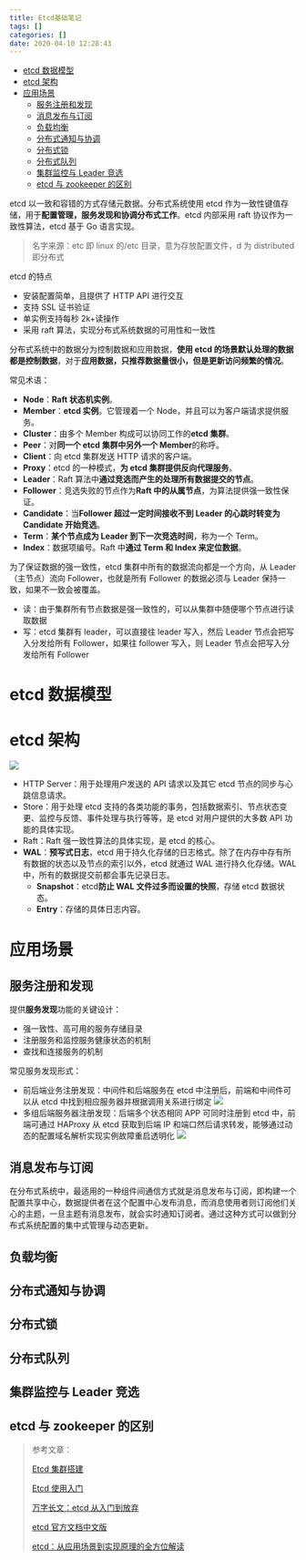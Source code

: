 ```yaml
---
title: Etcd基础笔记
tags: []
categories: []
date: 2020-04-10 12:28:43
---
```


- [etcd 数据模型](#etcd-%e6%95%b0%e6%8d%ae%e6%a8%a1%e5%9e%8b)
- [etcd 架构](#etcd-%e6%9e%b6%e6%9e%84)
- [应用场景](#%e5%ba%94%e7%94%a8%e5%9c%ba%e6%99%af)
  - [服务注册和发现](#%e6%9c%8d%e5%8a%a1%e6%b3%a8%e5%86%8c%e5%92%8c%e5%8f%91%e7%8e%b0)
  - [消息发布与订阅](#%e6%b6%88%e6%81%af%e5%8f%91%e5%b8%83%e4%b8%8e%e8%ae%a2%e9%98%85)
  - [负载均衡](#%e8%b4%9f%e8%bd%bd%e5%9d%87%e8%a1%a1)
  - [分布式通知与协调](#%e5%88%86%e5%b8%83%e5%bc%8f%e9%80%9a%e7%9f%a5%e4%b8%8e%e5%8d%8f%e8%b0%83)
  - [分布式锁](#%e5%88%86%e5%b8%83%e5%bc%8f%e9%94%81)
  - [分布式队列](#%e5%88%86%e5%b8%83%e5%bc%8f%e9%98%9f%e5%88%97)
  - [集群监控与 Leader 竞选](#%e9%9b%86%e7%be%a4%e7%9b%91%e6%8e%a7%e4%b8%8e-leader-%e7%ab%9e%e9%80%89)
  - [etcd 与 zookeeper 的区别](#etcd-%e4%b8%8e-zookeeper-%e7%9a%84%e5%8c%ba%e5%88%ab)

<!--more-->

etcd 以一致和容错的方式存储元数据。分布式系统使用 etcd 作为一致性键值存储，用于**配置管理，服务发现和协调分布式工作**。etcd 内部采用 raft 协议作为一致性算法，etcd 基于 Go 语言实现。

> 名字来源：etc 即 linux 的/etc 目录，意为存放配置文件，d 为 distributed 即分布式

etcd 的特点

- 安装配置简单，且提供了 HTTP API 进行交互
- 支持 SSL 证书验证
- 单实例支持每秒 2k+读操作
- 采用 raft 算法，实现分布式系统数据的可用性和一致性

分布式系统中的数据分为控制数据和应用数据，**使用 etcd 的场景默认处理的数据都是控制数据**，对于**应用数据，只推荐数据量很小，但是更新访问频繁的情况**。

常见术语：

- **Node**：**Raft 状态机实例**。
- **Member**：**etcd 实例**。它管理着一个 Node，并且可以为客户端请求提供服务。
- **Cluster**：由多个 Member 构成可以协同工作的**etcd 集群**。
- **Peer**：对**同一个 etcd 集群中另外一个 Member**的称呼。
- **Client**：向 etcd 集群发送 HTTP 请求的客户端。
- **Proxy**：etcd 的一种模式，**为 etcd 集群提供反向代理服务**。
- **Leader**：Raft 算法中**通过竞选而产生的处理所有数据提交的节点**。
- **Follower**：竞选失败的节点作为**Raft 中的从属节点**，为算法提供强一致性保证。
- **Candidate**：当**Follower 超过一定时间接收不到 Leader 的心跳时转变为 Candidate 开始竞选**。
- **Term**：**某个节点成为 Leader 到下一次竞选时间**，称为一个 Term。
- **Index**：数据项编号。Raft 中**通过 Term 和 Index 来定位数据**。

为了保证数据的强一致性，etcd 集群中所有的数据流向都是一个方向，从 Leader（主节点）流向 Follower，也就是所有 Follower 的数据必须与 Leader 保持一致，如果不一致会被覆盖。

- 读：由于集群所有节点数据是强一致性的，可以从集群中随便哪个节点进行读取数据
- 写：etcd 集群有 leader，可以直接往 leader 写入，然后 Leader 节点会把写入分发给所有 Follower，如果往 follower 写入，则 Leader 节点会把写入分发给所有 Follower

# etcd 数据模型

# etcd 架构

![](https://cdn.jsdelivr.net/gh/serchaofan/picBed/blog/202203120038841.png)

- HTTP Server：用于处理用户发送的 API 请求以及其它 etcd 节点的同步与心跳信息请求。
- Store：用于处理 etcd 支持的各类功能的事务，包括数据索引、节点状态变更、监控与反馈、事件处理与执行等等，是 etcd 对用户提供的大多数 API 功能的具体实现。
- Raft：Raft 强一致性算法的具体实现，是 etcd 的核心。
- **WAL**：**预写式日志**，etcd 用于持久化存储的日志格式。除了在内存中存有所有数据的状态以及节点的索引以外，etcd 就通过 WAL 进行持久化存储。WAL 中，所有的数据提交前都会事先记录日志。
  - **Snapshot**：etcd**防止 WAL 文件过多而设置的快照**，存储 etcd 数据状态。
  - **Entry**：存储的具体日志内容。

# 应用场景

## 服务注册和发现

提供**服务发现**功能的关键设计：

- 强一致性、高可用的服务存储目录
- 注册服务和监控服务健康状态的机制
- 查找和连接服务的机制

常见服务发现形式：

- 前后端业务注册发现：中间件和后端服务在 etcd 中注册后，前端和中间件可以从 etcd 中找到相应服务器并根据调用关系进行绑定
![](https://cdn.jsdelivr.net/gh/serchaofan/picBed/blog/202203120038532.png)
- 多组后端服务器注册发现：后端多个状态相同 APP 可同时注册到 etcd 中，前端可通过 HAProxy 从 etcd 获取到后端 IP 和端口然后请求转发，能够通过动态的配置域名解析实现实例故障重启透明化
![](https://cdn.jsdelivr.net/gh/serchaofan/picBed/blog/202203120038285.png)

## 消息发布与订阅

在分布式系统中，最适用的一种组件间通信方式就是消息发布与订阅，即构建一个配置共享中心，数据提供者在这个配置中心发布消息，而消息使用者则订阅他们关心的主题，一旦主题有消息发布，就会实时通知订阅者。通过这种方式可以做到分布式系统配置的集中式管理与动态更新。

## 负载均衡

## 分布式通知与协调

## 分布式锁

## 分布式队列

## 集群监控与 Leader 竞选

## etcd 与 zookeeper 的区别

> 参考文章：
>
> [Etcd 集群搭建](https://mritd.me/2016/09/01/Etcd-%E9%9B%86%E7%BE%A4%E6%90%AD%E5%BB%BA/)
>
> [Etcd 使用入门](https://www.hi-linux.com/posts/40915.html)
>
> [万字长文：etcd 从入门到放弃](https://mp.weixin.qq.com/s/4X7-tkrJ-rFYI7BqquK9Og)
>
> [etcd 官方文档中文版](https://doczhcn.gitbook.io/etcd/)
>
> [etcd：从应用场景到实现原理的全方位解读](https://www.infoq.cn/article/etcd-interpretation-application-scenario-implement-principle)
